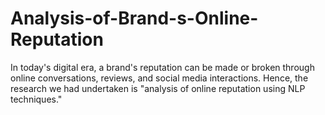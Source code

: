 # Analysis-of-Brand-s-Online-Reputation
In today's digital era, a brand's reputation can be made or broken through online conversations, reviews, and social media interactions. 
Hence, the research we had undertaken is "analysis of online reputation using NLP techniques."

